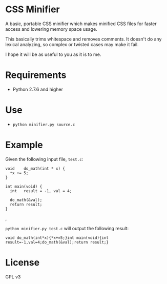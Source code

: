 CSS Minifier
==========

A basic, portable CSS minifier which makes minified CSS files for faster access and lowering memory space usage.

This basically trims whitespace and removes comments. It doesn't do any lexical analyzing, so complex or twisted cases may make it fail.

I hope it will be as useful to you as it is to me.

Requirements
============

- Python 2.7.6 and higher


Use
===

- `python minifier.py source.c`


Example
=======

Given the following input file, `test.c`:
```
void	do_math(int * x) {
  *x += 5;
}

int	main(void) {
  int	result = -1, val = 4;

  do_math(&val);
  return result;
}
```
,

`python minifier.py test.c` will output the following result:

```
void do_math(int*x){*x+=5;}int main(void){int result=-1,val=4;do_math(&val);return result;}
```

License
=======

GPL v3
